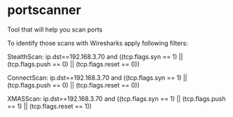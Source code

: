 # portscanner
Tool that will help you scan ports

To identify those scans with Wiresharks apply following filters:

StealthScan:
ip.dst==192.168.3.70 and ((tcp.flags.syn == 1) || (tcp.flags.push == 0) || (tcp.flags.reset == 0))

ConnectScan:
ip.dst==192.168.3.70 and ((tcp.flags.syn == 1) || (tcp.flags.push == 0) || (tcp.flags.reset == 0))

XMASScan:
ip.dst==192.168.3.70 and ((tcp.flags.syn == 1) || (tcp.flags.push == 1) || (tcp.flags.reset == 1))
